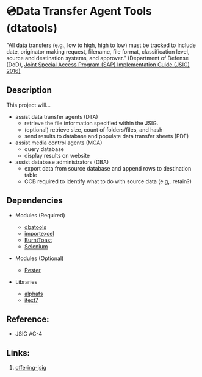 # 💿Data Transfer Agent Tools (dtatools)

"All data transfers (e.g., low to high, high to low) must be tracked to include date, originator 
making request, filename, file format, classification level, source and destination systems, 
and approver." (Department of Defense (DoD), [Joint Special Access Program (SAP) Implementation Guide (JSIG) 2016)](https://www.dcsa.mil/portals/91/documents/ctp/nao/JSIG_2016April11_Final_(53Rev4).pdf)  

## Description
This project will...
  * assist data transfer agents (DTA)  
    * retrieve the file information specified within the JSIG.  
    * (optional) retrieve size, count of folders/files, and hash  
    * send results to database and populate data transfer sheets (PDF)  
  * assist media control agents (MCA)
    * query database  
    * display results on website  
  * assist database administrators (DBA)
    * export data from source database and append rows to destination table
    * CCB required to identify what to do with source data (e.g,. retain?)

## Dependencies
* Modules (Required)  
  * [dbatools](https://github.com/dataplat/dbatools)  
  * [importexcel](https://github.com/dfinke/ImportExcel)  
  * [BurntToast](https://www.powershellgallery.com/packages/BurntToast/0.8.5)  
  * [Selenium](https://www.powershellgallery.com/packages/Selenium/3.0.1)  
* Modules (Optional)  
  * [Pester](https://github.com/pester/Pester)  

* Libraries
  * [alphafs](http://alphafs.alphaleonis.com/)  
  * [itext7](https://itextpdf.com/)  
  
## Reference:  
* JSIG AC-4  

## Links:  
1. [offering-jsig](https://learn.microsoft.com/en-us/azure/compliance/offerings/offering-jsig)  
